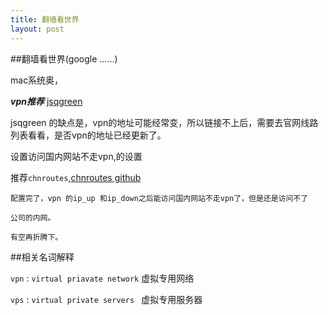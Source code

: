 ```yaml
---
title: 翻墙看世界
layout: post
---
```



##翻墙看世界(google ......)
  
mac系统奥，

***vpn推荐*** [jsqgreen](http://www.greenvpn.website/)

jsqgreen 的缺点是，vpn的地址可能经常变，所以链接不上后，需要去官网线路列表看看，是否vpn的地址已经更新了。

设置访问国内网站不走vpn,的设置

推荐`chnroutes`,[chnroutes github](https://github.com/huyongde/chnroutes)



```
配置完了，vpn 的ip_up 和ip_down之后能访问国内网站不走vpn了，但是还是访问不了

公司的内网。

有空再折腾下。

```

##相关名词解释

`vpn` : `virtual priavate network`  虚拟专用网络

`vps` : `virtual private servers `   虚拟专用服务器

